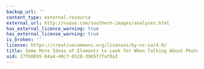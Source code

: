 ```yaml
---
backup_url: ''
content_type: external-resource
external_url: http://nuovo.com/southern-images/analyses.html
has_external_licence_warning: true
has_external_license_warning: true
is_broken: ''
license: https://creativecommons.org/licenses/by-nc-sa/4.0/
title: Some More Ideas of Elements to Look for When Talking About Photos
uid: 27fb0895-84a4-40c7-8528-3965f7faf8a3
---
```

